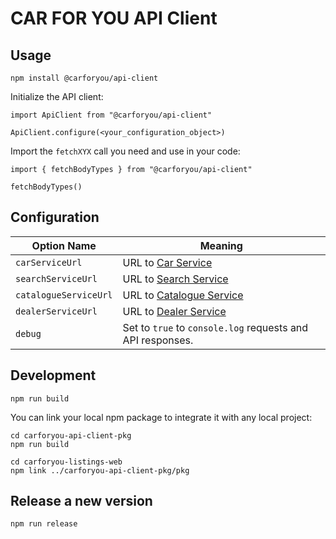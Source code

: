 # CAR FOR YOU API Client

## Usage
```
npm install @carforyou/api-client
```

Initialize the API client:

```
import ApiClient from "@carforyou/api-client"

ApiClient.configure(<your_configuration_object>)
```

Import the `fetchXYX` call you need and use in your code:

```
import { fetchBodyTypes } from "@carforyou/api-client"

fetchBodyTypes()
```

## Configuration

| Option Name | Meaning |
| ----------- | ------- |
| `carServiceUrl` | URL to [Car Service](https://carforyou-service.preprod.carforyou.ch/swagger-ui.html) |
| `searchServiceUrl` | URL to [Search Service](https://inventory-search-service.preprod.carforyou.ch/swagger-ui.html) |
| `catalogueServiceUrl` | URL to [Catalogue Service](https://catalogue-service.preprod.carforyou.ch/swagger-ui.html#/Product_Catalogue) |
| `dealerServiceUrl` | URL to [Dealer Service](https://dealer-service.preprod.carforyou.ch/swagger-ui.html) |
| `debug` | Set to `true` to `console.log` requests and API responses. |

## Development
```
npm run build
```

You can link your local npm package to integrate it with any local project:
```
cd carforyou-api-client-pkg
npm run build

cd carforyou-listings-web
npm link ../carforyou-api-client-pkg/pkg
```

## Release a new version
```
npm run release
```
